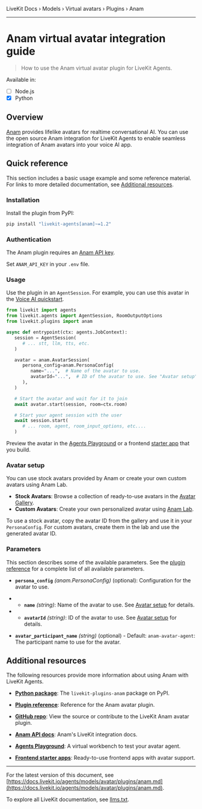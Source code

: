LiveKit Docs › Models › Virtual avatars › Plugins › Anam

---

# Anam virtual avatar integration guide

> How to use the Anam virtual avatar plugin for LiveKit Agents.

Available in:
- [ ] Node.js
- [x] Python

## Overview

[Anam](https://anam.ai/) provides lifelike avatars for realtime conversational AI. You can use the open source Anam integration for LiveKit Agents to enable seamless integration of Anam avatars into your voice AI app.

## Quick reference

This section includes a basic usage example and some reference material. For links to more detailed documentation, see [Additional resources](#additional-resources).

### Installation

Install the plugin from PyPI:

```bash
pip install "livekit-agents[anam]~=1.2"

```

### Authentication

The Anam plugin requires an [Anam API key](https://lab.anam.ai/api-keys).

Set `ANAM_API_KEY` in your `.env` file.

### Usage

Use the plugin in an `AgentSession`. For example, you can use this avatar in the [Voice AI quickstart](https://docs.livekit.io/agents/start/voice-ai.md).

```python
from livekit import agents
from livekit.agents import AgentSession, RoomOutputOptions
from livekit.plugins import anam

async def entrypoint(ctx: agents.JobContext):
   session = AgentSession(
      # ... stt, llm, tts, etc.
   )

   avatar = anam.AvatarSession(
      persona_config=anam.PersonaConfig(
         name="...",  # Name of the avatar to use.
         avatarId="...",  # ID of the avatar to use. See "Avatar setup" for details.
      ),
   )

   # Start the avatar and wait for it to join
   await avatar.start(session, room=ctx.room)

   # Start your agent session with the user
   await session.start(
      # ... room, agent, room_input_options, etc....
   )

```

Preview the avatar in the [Agents Playground](https://docs.livekit.io/agents/start/playground.md) or a frontend [starter app](https://docs.livekit.io/agents/start/frontend.md#starter-apps) that you build.

### Avatar setup

You can use stock avatars provided by Anam or create your own custom avatars using Anam Lab.

- **Stock Avatars**: Browse a collection of ready-to-use avatars in the [Avatar Gallery](https://docs.anam.ai/resources/avatar-gallery).
- **Custom Avatars**: Create your own personalized avatar using [Anam Lab](https://lab.anam.ai/avatars).

To use a stock avatar, copy the avatar ID from the gallery and use it in your `PersonaConfig`. For custom avatars, create them in the lab and use the generated avatar ID.

### Parameters

This section describes some of the available parameters. See the [plugin reference](https://docs.livekit.io/reference/python/v1/livekit/plugins/anam/index.html.md#livekit.plugins.anam.AvatarSession) for a complete list of all available parameters.

- **`persona_config`** _(anam.PersonaConfig)_ (optional): Configuration for the avatar to use.

- - **`name`** _(string)_: Name of the avatar to use. See [Avatar setup](#avatar-setup) for details.
- - **`avatarId`** _(string)_: ID of the avatar to use. See [Avatar setup](#avatar-setup) for details.

- **`avatar_participant_name`** _(string)_ (optional) - Default: `anam-avatar-agent`: The participant name to use for the avatar.

## Additional resources

The following resources provide more information about using Anam with LiveKit Agents.

- **[Python package](https://pypi.org/project/livekit-plugins-anam/)**: The `livekit-plugins-anam` package on PyPI.

- **[Plugin reference](https://docs.livekit.io/reference/python/v1/livekit/plugins/anam/index.html.md)**: Reference for the Anam avatar plugin.

- **[GitHub repo](https://github.com/livekit/agents/tree/main/livekit-plugins/livekit-plugins-anam)**: View the source or contribute to the LiveKit Anam avatar plugin.

- **[Anam API docs](https://docs.anam.ai/third-party-integrations/livekit)**: Anam's LiveKit integration docs.

- **[Agents Playground](https://docs.livekit.io/agents/start/playground.md)**: A virtual workbench to test your avatar agent.

- **[Frontend starter apps](https://docs.livekit.io/agents/start/frontend.md#starter-apps)**: Ready-to-use frontend apps with avatar support.

---


For the latest version of this document, see [https://docs.livekit.io/agents/models/avatar/plugins/anam.md](https://docs.livekit.io/agents/models/avatar/plugins/anam.md).

To explore all LiveKit documentation, see [llms.txt](https://docs.livekit.io/llms.txt).
